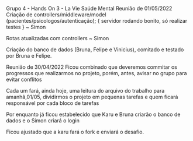 Grupo 4 - Hands On 3 - La Vie Saúde Mental
Reunião de 01/05/2022
Criação de controllers/middleware/model (pacientes/psicologos/autenticação); { servidor rodando bonito, só realizar testes } ~ Simon

Rotas atualizadas com controllers ~ Simon

Criação do banco de dados (Bruna, Felipe e Vinicius), comitado e testado por Bruna e Felipe.

Reunião de 30/04/2022
Ficou combinado que deveremos commitar os progressos que realizarmos no projeto, porém, antes, avisar no grupo para evitar conflitos

Cada um fará, ainda hoje, uma leitura do arquivo do trabalho para amanhã,01/05, dividirmos o projeto em pequenas tarefas e quem ficará responsável por cada bloco de tarefas

Por enquanto já ficou estabelecido que Karu e Bruna criarão o banco de dados e o Simon criará o login

Ficou ajustado que a karu fará o fork e enviará o desafio.

